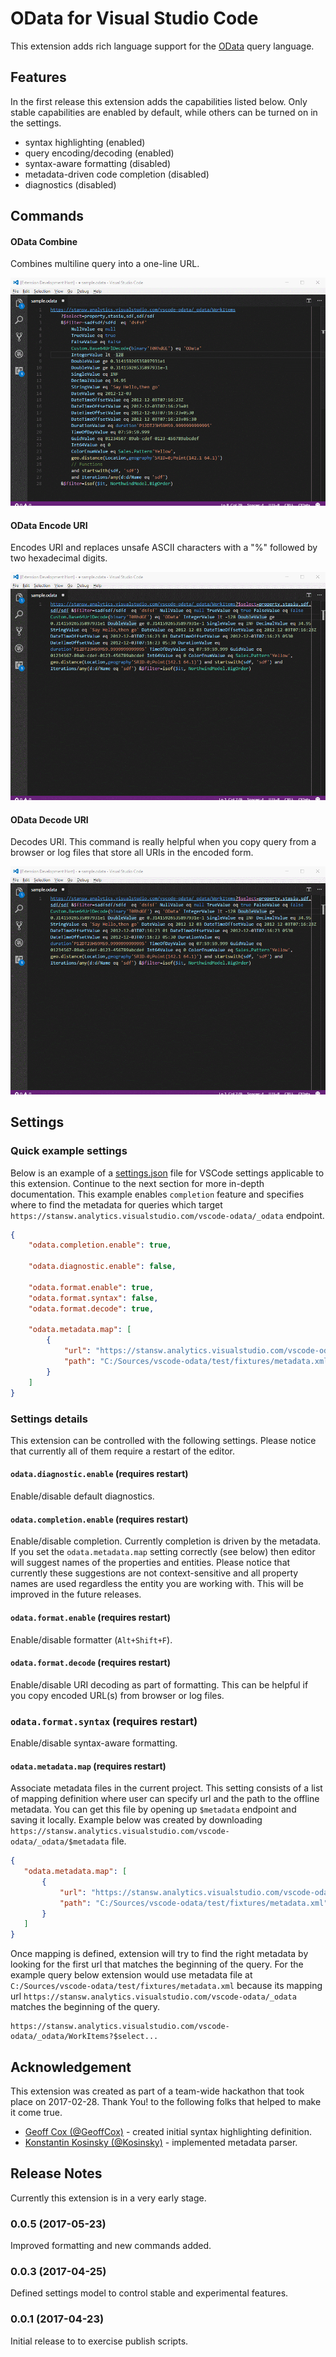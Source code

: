 # OData for Visual Studio Code
This extension adds rich language support for the [OData](http://www.odata.org/) query language.

## Features
In the first release this extension adds the capabilities listed below. Only stable capabilities are enabled by default, while others can be turned on in the settings.

* syntax highlighting (enabled)
* query encoding/decoding (enabled)
* syntax-aware formatting (disabled)
* metadata-driven code completion (disabled)
* diagnostics (disabled)

## Commands

#### OData Combine
Combines multiline query into a one-line URL.

![odata-combine](https://raw.githubusercontent.com/StanislawSwierc/vscode-odata/master/images/odata-combine.gif)

#### OData Encode URI
Encodes URI and replaces unsafe ASCII characters with a "%" followed by two hexadecimal digits. 

![odata-combine](https://raw.githubusercontent.com/StanislawSwierc/vscode-odata/master/images/odata-encode.gif)

#### OData Decode URI
Decodes URI. This command is really helpful when you copy query from a browser or log files that store all URIs in the encoded form.

![odata-combine](https://raw.githubusercontent.com/StanislawSwierc/vscode-odata/master/images/odata-encode.gif)


## Settings

### Quick example settings

Below is an example of a [settings.json](https://code.visualstudio.com/Docs/customization/userandworkspace) file for VSCode settings applicable to this extension. Continue to the next section for more in-depth documentation. This example enables `completion` feature and specifies where to find the metadata for queries which target `https://stansw.analytics.visualstudio.com/vscode-odata/_odata` endpoint.

```json
{
    "odata.completion.enable": true,
    
    "odata.diagnostic.enable": false,

    "odata.format.enable": true,
    "odata.format.syntax": false,
    "odata.format.decode": true,
    
    "odata.metadata.map": [
        { 
            "url": "https://stansw.analytics.visualstudio.com/vscode-odata/_odata", 
            "path": "C:/Sources/vscode-odata/test/fixtures/metadata.xml"
        }
    ]
}
```

### Settings details
This extension can be controlled with the following settings. Please notice that currently all of them require a restart of the editor.

#### `odata.diagnostic.enable` (requires restart)
Enable/disable default diagnostics.

#### `odata.completion.enable` (requires restart)
Enable/disable completion. Currently completion is driven by the metadata. If you set the `odata.metadata.map` setting correctly (see below) then editor will suggest names of the properties and entities. Please notice that currently these suggestions are not context-sensitive and all property names are used regardless the entity you are working with. This will be improved in the future releases.

#### `odata.format.enable` (requires restart)
Enable/disable formatter (`Alt+Shift+F`).

#### `odata.format.decode` (requires restart)
Enable/disable URI decoding as part of formatting. This can be helpful if you copy encoded URL(s) from browser or log files. 

### `odata.format.syntax` (requires restart)
Enable/disable syntax-aware formatting.

#### `odata.metadata.map` (requires restart)
Associate metadata files in the current project. This setting consists of a list of mapping definition where user can specify url and the path to the offline metadata. You can get this file by opening up `$metadata` endpoint and saving it locally. Example below was created by downloading `https://stansw.analytics.visualstudio.com/vscode-odata/_odata/$metadata` file.

 ```json
{
    "odata.metadata.map": [
        { 
            "url": "https://stansw.analytics.visualstudio.com/vscode-odata/_odata", 
            "path": "C:/Sources/vscode-odata/test/fixtures/metadata.xml"
        }
    ]
}
```

Once mapping is defined, extension will try to find the right metadata by looking for the first url that matches the beginning of the query. For the example query below extension would use metadata file at `C:/Sources/vscode-odata/test/fixtures/metadata.xml` because its mapping url `https://stansw.analytics.visualstudio.com/vscode-odata/_odata` matches the beginning of the query.
```
https://stansw.analytics.visualstudio.com/vscode-odata/_odata/WorkItems?$select...
```

## Acknowledgement
This extension was created as part of a team-wide hackathon that took place on 2017-02-28. Thank You! to the following folks that helped to make it come true.

* [Geoff Cox (@GeoffCox)](https://github.com/GeoffCox) - created initial syntax highlighting definition.
* [Konstantin Kosinsky (@Kosinsky)](https://github.com/Kosinsky) - implemented metadata parser.

## Release Notes
Currently this extension is in a very early stage.

### 0.0.5 (2017-05-23)
Improved formatting and new commands added.

### 0.0.3 (2017-04-25)
Defined settings model to control stable and experimental features.

### 0.0.1 (2017-04-23)
Initial release to to exercise publish scripts.